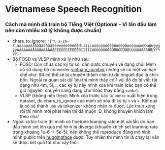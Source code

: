 # Vietnamese Speech Recognition
### Cách mà mình đã train bộ Tiếng Việt (Optional - Vì lần đầu làm nên còn nhiều xử lý không được chuẩn)
- chars_to_ignore: ```'[^\ a-zA-Z_àáãạảăắằẳẵặâấầẩẫậèéẹẻẽêềếểễệđìíĩỉịòóõọỏôốồổỗộơớờởỡợùúũụủưứừửữựỳỵỷỹýÀÁÃẠẢĂẮẰẲẴẶÂẤẦẨẪẬÈÉẸẺẼÊỀẾỂỄỆĐÌÍĨỈỊÒÓÕỌỎÔỐỒỔỖỘƠỚỜỞỠỢÙÚŨỤỦƯỨỪỬỮỰỲỴỶỸÝ]'```
- Bộ FOSD và VLSP mình xử lý như sau:
	- FOSD: Còn chứa các ký tự số, cần được chuyển về dạng chữ. Mình có sử dụng bộ converter [vietnam_number](https://pypi.org/project/vietnam-number/) nhưng sẽ có một vài hạn chế như: ̣94 có thể sẽ bị chuyển thành chín tư dù nngười đọc là chín bốn. Ngoài ra quan sát dữ liệu thì mình thấy có 1 vài độ đo bị viết tắt dạng như 4m, 5l,... các ký tự này mình xóa khi train (các bạn có thể giữ nguyên, chuyển sang dạng chữ hoặc thay bằng ```<unk>```). 
	- VLSP (không nên theo): Mình xóa trước các từ ```<unk>``` xuất hiện trong dataset, do chars_to_ignore của mình sẽ xóa đi ký tự ```>``` và ```<```. Kết quả là nó sẽ thành ```unk``` và tokenizer không nhận ra được. Lúc train xong rồi thì mình mới phát hiện thì đã muộn :D, không khuyến khích làm theo nha!
- Ngoài ra lúc train thì mình có finetune learning rate một vài lần do ban đầu mình set lớn quá mô hình bị diverge (khuyến khích set learning rate trong khoảng 1e-6 -> 5e-5), nên không thể reproduce đúng mô hình mình public trên [huggingface](https://huggingface.co/khanhld/wav2vec2-base-vietnamese-160h) được. Tuy nhiên thì mình tin là chạy lại vẫn sẽ được kết quả tốt như vậy thôi.